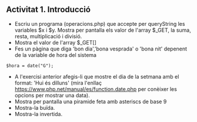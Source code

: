 ## Activitat 1. Introducció

* Escriu un programa (operacions.php) que accepte per queryString les variables $x i $y. Mostra per pantalla els valor de l'array $_GET, la suma, resta, multiplicació i divisió.
* Mostra el valor de l'array $_GET[]
* Fes un pàgina que diga 'bon dia','bona vesprada' o 'bona nit' depenent de la variable de hora del sistema 

 ~~~
 $hora = date("G"); 
 ~~~
* A l'exercisi anterior afegis-li que mostre el dia de la setmana amb el format:
'Hui és dilluns' (mira l'enllaç <https://www.php.net/manual/es/function.date.php> per conèixer les opcions per mostrar una data).  
* Mostra per pantalla una piramide feta amb asteriscs de base 9
* Mostra-la buïda.
* Mostra-la invertida.
